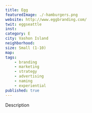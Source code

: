 ```yaml
---
title: Egg
featuredImage: ./-hamburgers.png
website: http://www.eggbranding.com/
twit: eggseattle
inst: 
category: E
city: Vashon Island
neighborhood:
size: Small (1-10)
map: 
tags:
    - branding
    - marketing
    - strategy
    - advertising
    - naming
    - experiential
published: true
---
```


Description
